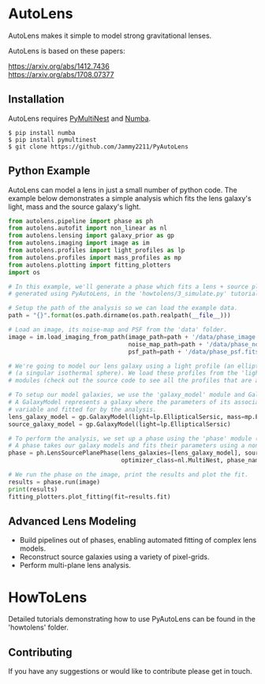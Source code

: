 # AutoLens

AutoLens makes it simple to model strong gravitational lenses.

AutoLens is based on these papers:

https://arxiv.org/abs/1412.7436<br/>
https://arxiv.org/abs/1708.07377

## Installation

AutoLens requires [PyMultiNest](http://johannesbuchner.github.io/pymultinest-tutorial/install.html) and [Numba](https://github.com/numba/numba).

```
$ pip install numba
$ pip install pymultinest
$ git clone https://github.com/Jammy2211/PyAutoLens
```

## Python Example

AutoLens can model a lens in just a small number of python code. The example below demonstrates a simple analysis which fits the lens galaxy's light, mass and the source galaxy's light.

```python
from autolens.pipeline import phase as ph
from autolens.autofit import non_linear as nl
from autolens.lensing import galaxy_prior as gp
from autolens.imaging import image as im
from autolens.profiles import light_profiles as lp
from autolens.profiles import mass_profiles as mp
from autolens.plotting import fitting_plotters
import os

# In this example, we'll generate a phase which fits a lens + source plane system. The example data we fit is
# generated using PyAutoLens, in the 'howtolens/3_simulate.py' tutorial.

# Setup the path of the analysis so we can load the example data.
path = "{}".format(os.path.dirname(os.path.realpath(__file__)))

# Load an image, its noise-map and PSF from the 'data' folder.
image = im.load_imaging_from_path(image_path=path + '/data/phase_image.fits',
                                  noise_map_path=path + '/data/phase_noise_map.fits',
                                  psf_path=path + '/data/phase_psf.fits', pixel_scale=0.1)

# We're going to model our lens galaxy using a light profile (an elliptical Sersic) and mass profile
# (a singular isothermal sphere). We load these profiles from the 'light_profile (lp)' and 'mass_profile (mp)'
# modules (check out the source code to see all the profiles that are available).

# To setup our model galaxies, we use the 'galaxy_model' module and GalaxyModel class. 
# A GalaxyModel represents a galaxy where the parameters of its associated profiles are 
# variable and fitted for by the analysis.
lens_galaxy_model = gp.GalaxyModel(light=lp.EllipticalSersic, mass=mp.EllipticalIsothermal)
source_galaxy_model = gp.GalaxyModel(light=lp.EllipticalSersic)

# To perform the analysis, we set up a phase using the 'phase' module (imported as 'ph').
# A phase takes our galaxy models and fits their parameters using a non-linear optimizer (in this case, MultiNest).
phase = ph.LensSourcePlanePhase(lens_galaxies=[lens_galaxy_model], source_galaxies=[source_galaxy_model],
                                optimizer_class=nl.MultiNest, phase_name='phase_example')

# We run the phase on the image, print the results and plot the fit.
results = phase.run(image)
print(results)
fitting_plotters.plot_fitting(fit=results.fit)

```
## Advanced Lens Modeling

- Build pipelines out of phases, enabling automated fitting of complex lens models.
- Reconstruct source galaxies using a variety of pixel-grids.
- Perform multi-plane lens analysis.

# HowToLens

Detailed tutorials demonstrating how to use PyAutoLens can be found in the 'howtolens' folder.

## Contributing

If you have any suggestions or would like to contribute please get in touch.
